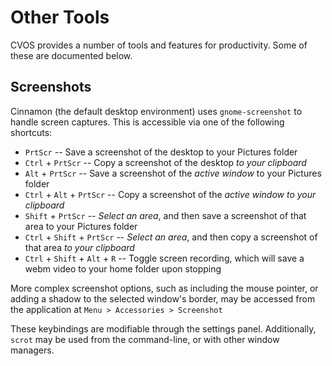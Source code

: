 # Other Tools

CVOS provides a number of tools and features for productivity.  Some of these are documented below.

## Screenshots

Cinnamon (the default desktop environment) uses `gnome-screenshot` to handle screen captures.  This is accessible via one of the following shortcuts:

* `PrtScr` -- Save a screenshot of the desktop to your Pictures folder
* `Ctrl` + `PrtScr` -- Copy a screenshot of the desktop _to your clipboard_
* `Alt` + `PrtScr` -- Save a screenshot of the _active window_ to your Pictures folder
* `Ctrl` + `Alt` + `PrtScr` -- Copy a screenshot of the _active window_ _to your clipboard_
* `Shift` + `PrtScr` -- _Select an area_, and then save a screenshot of that area to your Pictures folder
* `Ctrl` + `Shift` + `PrtScr` -- _Select an area_, and then copy a screenshot of that area _to your clipboard_
* `Ctrl` + `Shift` + `Alt` + `R` -- Toggle screen recording, which will save a webm video to your home folder upon stopping

More complex screenshot options, such as including the mouse pointer, or adding a shadow to the selected window's border, may be accessed from the application at `Menu > Accessories > Screenshot`

These keybindings are modifiable through the settings panel.  Additionally, `scrot` may be used from the command-line, or with other window managers.
